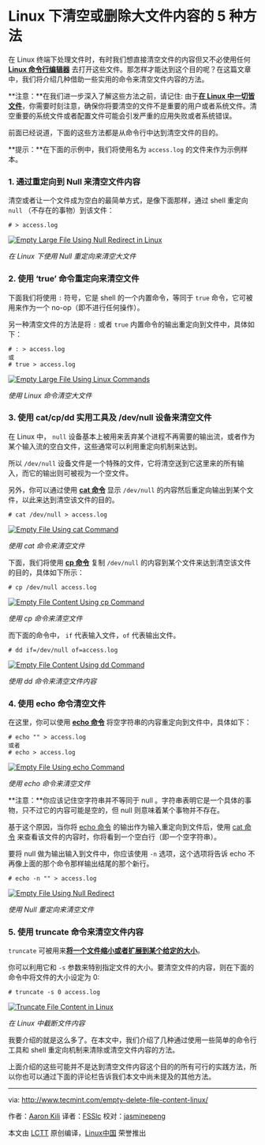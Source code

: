 Linux 下清空或删除大文件内容的 5 种方法
============================================================

在 Linux 终端下处理文件时，有时我们想直接清空文件的内容但又不必使用任何 [**Linux 命令行编辑器**][1] 去打开这些文件。那怎样才能达到这个目的呢？在这篇文章中，我们将介绍几种借助一些实用的命令来清空文件内容的方法。

**注意：**在我们进一步深入了解这些方法之前，请记住: 由于[**在 Linux 中一切皆文件**][2]，你需要时刻注意，确保你将要清空的文件不是重要的用户或者系统文件。清空重要的系统文件或者配置文件可能会引发严重的应用失败或者系统错误。

前面已经说道，下面的这些方法都是从命令行中达到清空文件的目的。

**提示：**在下面的示例中，我们将使用名为 `access.log` 的文件来作为示例样本。

### 1. 通过重定向到 Null 来清空文件内容

清空或者让一个文件成为空白的最简单方式，是像下面那样，通过 shell 重定向 `null` （不存在的事物）到该文件：

```
# > access.log
```
[
 ![Empty Large File Using Null Redirect in Linux](http://www.tecmint.com/wp-content/uploads/2016/12/Empty-Large-File-in-Linux.png) 
][3]

*在 Linux 下使用 Null 重定向来清空大文件*

### 2. 使用 ‘true’ 命令重定向来清空文件

下面我们将使用 `:` 符号，它是 shell 的一个内置命令，等同于 `true` 命令，它可被用来作为一个 no-op（即不进行任何操作）。

另一种清空文件的方法是将 `:` 或者 `true` 内置命令的输出重定向到文件中，具体如下：

```
# : > access.log
或 
# true > access.log
```
[
 ![Empty Large File Using Linux Commands](http://www.tecmint.com/wp-content/uploads/2016/12/Empty-Large-File-Using-Linux-Commands.png) 
][4]

*使用 Linux 命令清空大文件*

### 3. 使用 cat/cp/dd 实用工具及 /dev/null 设备来清空文件

在 Linux 中， `null` 设备基本上被用来丢弃某个进程不再需要的输出流，或者作为某个输入流的空白文件，这些通常可以利用重定向机制来达到。

所以 `/dev/null` 设备文件是一个特殊的文件，它将清空送到它这里来的所有输入，而它的输出则可被视为一个空文件。

另外，你可以通过使用 [**cat 命令**][5] 显示 `/dev/null` 的内容然后重定向输出到某个文件，以此来达到清空该文件的目的。

```
# cat /dev/null > access.log
```
[
 ![Empty File Using cat Command](http://www.tecmint.com/wp-content/uploads/2016/12/Empty-File-Using-cat-Command.png) 
][6]

*使用 cat 命令来清空文件*

下面，我们将使用 [**cp 命令**][7] 复制 `/dev/null` 的内容到某个文件来达到清空该文件的目的，具体如下所示：

```
# cp /dev/null access.log
```
[
 ![Empty File Content Using cp Command](http://www.tecmint.com/wp-content/uploads/2016/12/Empty-File-Content-Using-cp-Command.png) 
][8]

*使用 cp 命令来清空文件*

而下面的命令中， `if` 代表输入文件，`of` 代表输出文件。

```
# dd if=/dev/null of=access.log
```
[
 ![Empty File Content Using dd Command](http://www.tecmint.com/wp-content/uploads/2016/12/Empty-File-Content-Using-dd-Command.png) 
][9]

*使用 dd 命令来清空文件内容*

### 4. 使用 echo 命令清空文件

在这里，你可以使用 [**echo 命令**][10] 将空字符串的内容重定向到文件中，具体如下：

```
# echo "" > access.log
或者
# echo > access.log
```
[
 ![Empty File Using echo Command](http://www.tecmint.com/wp-content/uploads/2016/12/Empty-File-Using-echo-Command.png) 
][11]

*使用 echo 命令来清空文件*

**注意：**你应该记住空字符串并不等同于 null 。字符串表明它是一个具体的事物，只不过它的内容可能是空的，但 null 则意味着某个事物并不存在。

基于这个原因，当你将 [echo 命令][12] 的输出作为输入重定向到文件后，使用 [cat 命令][13] 来查看该文件的内容时，你将看到一个空白行（即一个空字符串）。

要将 null 做为输出输入到文件中，你应该使用 `-n` 选项，这个选项将告诉 echo 不再像上面的那个命令那样输出结尾的那个新行。

```
# echo -n "" > access.log
```
[
 ![Empty File Using Null Redirect](http://www.tecmint.com/wp-content/uploads/2016/12/Empty-File-Using-Null-Redirect.png) 
][14]

*使用 Null 重定向来清空文件*

### 5. 使用 truncate 命令来清空文件内容

`truncate` 可被用来[**将一个文件缩小或者扩展到某个给定的大小**][15]。

你可以利用它和 `-s` 参数来特别指定文件的大小。要清空文件的内容，则在下面的命令中将文件的大小设定为 0:

```
# truncate -s 0 access.log
```
[
 ![Truncate File Content in Linux](http://www.tecmint.com/wp-content/uploads/2016/12/Truncate-File-Content-in-Linux.png) 
][16]

*在 Linux 中截断文件内容*

我要介绍的就是这么多了。在本文中，我们介绍了几种通过使用一些简单的命令行工具和 shell 重定向机制来清除或清空文件内容的方法。

上面介绍的这些可能并不是达到清空文件内容这个目的的所有可行的实践方法，所以你也可以通过下面的评论栏告诉我们本文中尚未提及的其他方法。

--------------------------------------------------------------------------------

via: http://www.tecmint.com/empty-delete-file-content-linux/

作者：[Aaron Kili][a]
译者：[FSSlc](https://github.com/FSSlc)
校对：[jasminepeng](https://github.com/jasminepeng)

本文由 [LCTT](https://github.com/LCTT/TranslateProject) 原创编译，[Linux中国](https://linux.cn/) 荣誉推出

[a]:http://www.tecmint.com/author/aaronkili/
[1]:http://www.tecmint.com/linux-command-line-editors/
[2]:http://www.tecmint.com/explanation-of-everything-is-a-file-and-types-of-files-in-linux/
[3]:http://www.tecmint.com/wp-content/uploads/2016/12/Empty-Large-File-in-Linux.png
[4]:http://www.tecmint.com/wp-content/uploads/2016/12/Empty-Large-File-Using-Linux-Commands.png
[5]:http://www.tecmint.com/13-basic-cat-command-examples-in-linux/
[6]:http://www.tecmint.com/wp-content/uploads/2016/12/Empty-File-Using-cat-Command.png
[7]:http://www.tecmint.com/progress-monitor-check-progress-of-linux-commands/
[8]:http://www.tecmint.com/wp-content/uploads/2016/12/Empty-File-Content-Using-cp-Command.png
[9]:http://www.tecmint.com/wp-content/uploads/2016/12/Empty-File-Content-Using-dd-Command.png
[10]:http://www.tecmint.com/echo-command-in-linux/
[11]:http://www.tecmint.com/wp-content/uploads/2016/12/Empty-File-Using-echo-Command.png
[12]:http://www.tecmint.com/echo-command-in-linux/
[13]:http://www.tecmint.com/13-basic-cat-command-examples-in-linux/
[14]:http://www.tecmint.com/wp-content/uploads/2016/12/Empty-File-Using-Null-Redirect.png
[15]:http://www.tecmint.com/parted-command-to-create-resize-rescue-linux-disk-partitions/
[16]:http://www.tecmint.com/wp-content/uploads/2016/12/Truncate-File-Content-in-Linux.png
